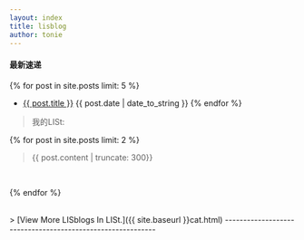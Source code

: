 ```yaml
---
layout: index
title: lisblog
author: tonie
---
```



<h4>最新速递</h4>

{% for post in site.posts limit: 5 %}
+ <a href="{{ site.baseurl }}{{ post.url }}">{{ post.title }}</a>
  <label>{{ post.date | date_to_string }}</label>
{% endfor %}

> 我的LISt:

{% for post in site.posts limit: 2 %}

> {{ post.content | truncate: 300}}
</br>

{% endfor %}

<br/>


<label>
> [View More LISblogs In LISt.]({{ site.baseurl }}cat.html)
-----------------------------------------------------------

</label>
